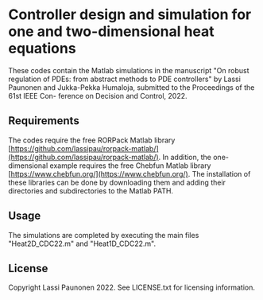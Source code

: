 # Controller design and simulation for one and two-dimensional heat equations

These codes contain the Matlab simulations in the manuscript "On robust regulation of PDEs: from abstract methods to PDE controllers" by Lassi Paunonen and Jukka-Pekka Humaloja, submitted to the Proceedings of the 61st IEEE Con- ference on Decision and Control, 2022.

## Requirements

The codes require the free RORPack Matlab library [https://github.com/lassipau/rorpack-matlab/](https://github.com/lassipau/rorpack-matlab/). In addition, the one-dimensional example requires the free
Chebfun Matlab library [https://www.chebfun.org/](https://www.chebfun.org/). The installation of these libraries can be done by downloading them and adding their directories and subdirectories to the Matlab PATH.

## Usage

The simulations are completed by executing the main files "Heat2D_CDC22.m" and "Heat1D_CDC22.m".

## License

Copyright Lassi Paunonen 2022. See LICENSE.txt for licensing information.

